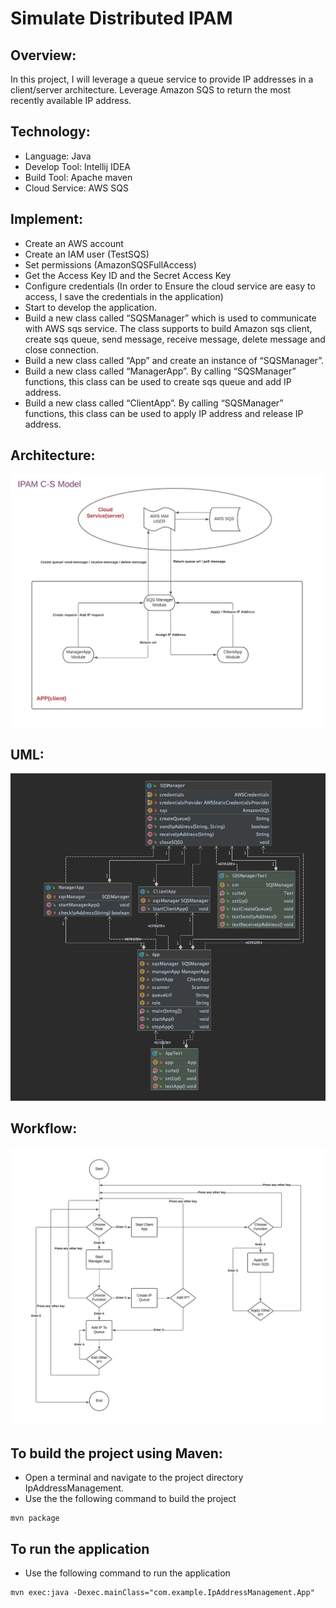 # Simulate Distributed IPAM

## Overview:

In this project, I will leverage a queue service to provide IP addresses in a client/server architecture. Leverage Amazon SQS to return the most recently available IP address.

## Technology:
- Language: Java
- Develop Tool: Intellij IDEA
- Build Tool: Apache maven
- Cloud Service: AWS SQS

## Implement:
- Create an AWS account
-	Create an IAM user (TestSQS) 
- Set permissions (AmazonSQSFullAccess)
-	Get the Access Key ID and the Secret Access Key
-	Configure credentials (In order to Ensure the cloud service are easy to access, I save the credentials in the application)
-	Start to develop the application. 
-	Build a new class called “SQSManager” which is used to communicate with AWS sqs service. The class supports to build Amazon sqs client, create sqs queue, send message, receive message, delete message and close connection.
-	Build a new class called “App” and create an instance of “SQSManager”. 
-	Build a new class called “ManagerApp”. By calling “SQSManager” functions, this class can be used to create sqs queue and add IP address.
-	Build a new class called “ClientApp”. By calling “SQSManager” functions, this class can be used to apply IP address and release IP address.

## Architecture:
![Arhitecture_img](./image/IMG_IPAM_%20Architecture.jpg)

## UML:
![UML_img](./image/IMG_IPAM_UML.jpg)

## Workflow:
![Workflow_img](./image/IMG_IPAM_WorkFlow.jpg)

## To build the project using Maven:

- Open a terminal and navigate to the project directory IpAddressManagement.
- Use the the following command to build the project
```
mvn package
```

## To run the application
- Use the following command to run the application
```
mvn exec:java -Dexec.mainClass="com.example.IpAddressManagement.App"
```



